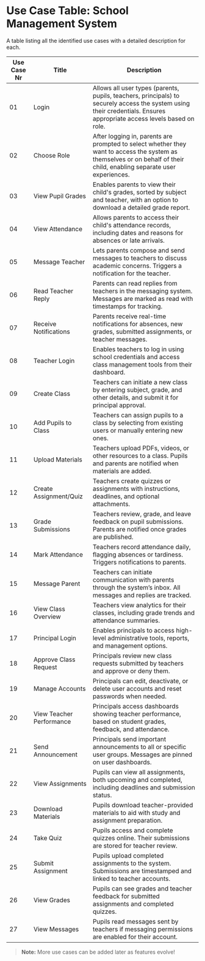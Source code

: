 #  Use Case Table: School Management System

A table listing all the identified use cases with a detailed description for each.

| Use Case Nr  | Title                    | Description |
|--------------|--------------------------|-------------|
| 01  | Login                    | Allows all user types (parents, pupils, teachers, principals) to securely access the system using their credentials. Ensures appropriate access levels based on role. |
| 02  | Choose Role              | After logging in, parents are prompted to select whether they want to access the system as themselves or on behalf of their child, enabling separate user experiences. |
| 03  | View Pupil Grades        | Enables parents to view their child's grades, sorted by subject and teacher, with an option to download a detailed grade report. |
| 04  | View Attendance          | Allows parents to access their child's attendance records, including dates and reasons for absences or late arrivals. |
| 05  | Message Teacher          | Lets parents compose and send messages to teachers to discuss academic concerns. Triggers a notification for the teacher. |
| 06  | Read Teacher Reply       | Parents can read replies from teachers in the messaging system. Messages are marked as read with timestamps for tracking. |
| 07  | Receive Notifications    | Parents receive real-time notifications for absences, new grades, submitted assignments, or teacher messages. |
| 08  | Teacher Login            | Enables teachers to log in using school credentials and access class management tools from their dashboard. |
| 09  | Create Class             | Teachers can initiate a new class by entering subject, grade, and other details, and submit it for principal approval. |
| 10  | Add Pupils to Class      | Teachers can assign pupils to a class by selecting from existing users or manually entering new ones. |
| 11  | Upload Materials         | Teachers upload PDFs, videos, or other resources to a class. Pupils and parents are notified when materials are added. |
| 12  | Create Assignment/Quiz   | Teachers create quizzes or assignments with instructions, deadlines, and optional attachments. |
| 13  | Grade Submissions        | Teachers review, grade, and leave feedback on pupil submissions. Parents are notified once grades are published. |
| 14  | Mark Attendance          | Teachers record attendance daily, flagging absences or tardiness. Triggers notifications to parents. |
| 15  | Message Parent           | Teachers can initiate communication with parents through the system’s inbox. All messages and replies are tracked. |
| 16  | View Class Overview      | Teachers view analytics for their classes, including grade trends and attendance summaries. |
| 17  | Principal Login          | Enables principals to access high-level administrative tools, reports, and management options. |
| 18  | Approve Class Request    | Principals review new class requests submitted by teachers and approve or deny them. |
| 19  | Manage Accounts          | Principals can edit, deactivate, or delete user accounts and reset passwords when needed. |
| 20  | View Teacher Performance | Principals access dashboards showing teacher performance, based on student grades, feedback, and attendance. |
| 21  | Send Announcement        | Principals send important announcements to all or specific user groups. Messages are pinned on user dashboards. |
| 22  | View Assignments         | Pupils can view all assignments, both upcoming and completed, including deadlines and submission status. |
| 23  | Download Materials       | Pupils download teacher-provided materials to aid with study and assignment preparation. |
| 24  | Take Quiz                | Pupils access and complete quizzes online. Their submissions are stored for teacher review. |
| 25  | Submit Assignment        | Pupils upload completed assignments to the system. Submissions are timestamped and linked to teacher accounts. |
| 26  | View Grades              | Pupils can see grades and teacher feedback for submitted assignments and completed quizzes. |
| 27  | View Messages            | Pupils read messages sent by teachers if messaging permissions are enabled for their account. |


>  **Note:** More use cases can be added later as features evolve!

